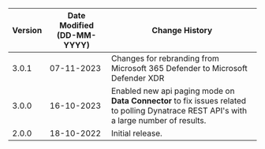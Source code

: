 | **Version** | **Date Modified (DD-MM-YYYY)** | **Change History**                          |
|-------------|--------------------------------|---------------------------------------------|
| 3.0.1       | 07-11-2023                     |  Changes for rebranding from Microsoft 365 Defender to Microsoft Defender XDR          |
| 3.0.0       | 16-10-2023                     | Enabled new api paging mode on **Data Connector** to fix issues related to polling Dynatrace REST API's with a large number of results.   |
| 2.0.0       | 18-10-2022                     | Initial release.   |
